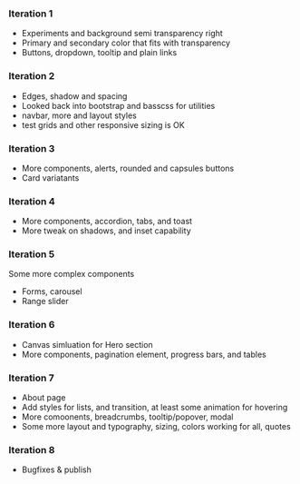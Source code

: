 ### Iteration 1

- Experiments and background semi transparency right
- Primary and secondary color that fits with transparency
- Buttons, dropdown, tooltip and plain links


### Iteration 2 

- Edges, shadow and spacing
- Looked back into bootstrap and basscss for utilities
- navbar, more and layout styles
- test grids and other responsive sizing is OK

### Iteration 3

- More components, alerts, rounded and capsules buttons
- Card variatants

### Iteration 4

- More components, accordion, tabs, and toast
- More tweak on shadows, and inset capability

### Iteration 5

Some more complex components

- Forms, carousel
- Range slider

### Iteration 6

- Canvas simluation for Hero section
- More components, pagination element, progress bars, and tables

### Iteration 7

- About page
- Add styles for lists, and transition, at least some animation for hovering
- More comoonents, breadcrumbs, tooltip/popover, modal
- Some more layout and typography, sizing, colors working for all, quotes

### Iteration 8

- Bugfixes & publish